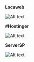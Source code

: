 **Locaweb**

![Alt text](https://i.imgur.com/3rCtZBt.png?raw=true "Locaweb")








**#Hostinger**

![Alt text](https://i.imgur.com/fOFGyKe.png?raw=true "Hostinger")






**ServerSP**

![Alt text](https://i.imgur.com/zJ7xU39.png?raw=true "ServerSP")
